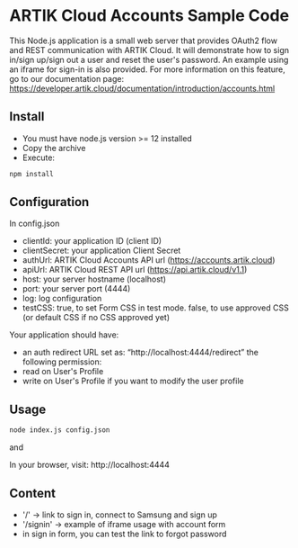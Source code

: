 # ARTIK Cloud Accounts Sample Code

This Node.js application is a small web server that provides OAuth2 flow and REST communication with ARTIK Cloud. 
It will demonstrate how to sign in/sign up/sign out a user and reset the user's password. 
An example using an iframe for sign-in is also provided.
For more information on this feature, go to our documentation page:
https://developer.artik.cloud/documentation/introduction/accounts.html

## Install

- You must have node.js version >= 12 installed
- Copy the archive
- Execute:
```bash
npm install
```

## Configuration

In config.json
- clientId: your application ID (client ID)
- clientSecret: your application Client Secret
- authUrl: ARTIK Cloud Accounts API url (https://accounts.artik.cloud)
- apiUrl: ARTIK Cloud REST API url (https://api.artik.cloud/v1.1)
- host: your server hostname (localhost)
- port: your server port (4444)
- log: log configuration
- testCSS: true, to set Form CSS in test mode. false, to use approved CSS (or default CSS if no CSS approved yet)

Your application should have:
- an auth redirect URL set as: “http://localhost:4444/redirect” 
the following permission:
- read on User's Profile
- write on User's Profile if you want to modify the user profile

## Usage

```bash
node index.js config.json
```

and

In your browser, visit: http://localhost:4444


## Content
- '/' -> link to sign in, connect to Samsung and sign up
- '/signin' -> example of iframe usage with account form
- in sign in form, you can test the link to forgot password
